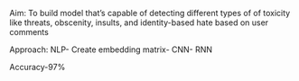 Aim: To build model that’s capable of detecting different types of of toxicity like threats, obscenity, insults, and identity-based hate based on user comments

Approach:
NLP-
Create embedding matrix-
CNN-
RNN

Accuracy-97%
